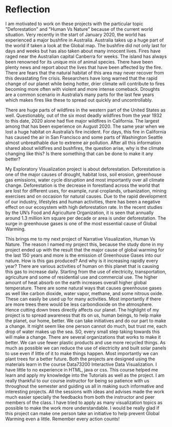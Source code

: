# Reflection 

I am motivated to work on these projects with the particular topic "Deforestation" and "Human Vs Nature" because of the current world situation. Very recently in the start of January 2020, the world has experienced a major bushfire in Australia. Australia takes up a huge part of the world if taken a look at the Global map. The bushfire did not only last for days and weeks but has also taken about many innocent lives. Fires have raged near the Australian capital Canberra for weeks. The island has always been renowned for its unique mix of animal species. There have been plenty news and report about the lives that have been affected by the fire. There are fears that the natural habitat of this area may never recover from this devastating fire crisis. Researchers have long warned that the rapid change of our planet while being hotter, drier climate will contribute to fires becoming more often with violent and more intense comeback. Droughts are a common scenario in Australia’s many parts for the last few years which makes fires like these to spread out quickly and uncontrollably. 

There are huge parts of wildfires in the western part of the United States as well. Questionably, out of the six most deadly wildfires from the year 1932 to this date, 2020 alone had five major wildfires in California. The largest among that has been experience on August 2020. The same year when we lost a huge habitat on Australia’s fire incident. For days, this fire in California has caused the air in San Francisco and some parts of Washington Seattle almost unbreathable due to extreme air pollution. After all this information shared about wildfires and bushfires, the question arise, why is the climate changing like this? Is there something that can be done to make it any better? 

My Exploratory Visualization project is about deforestation. Deforestation is one of the major causes of drought, habitat loss, soil erosion, greenhouse gas emissions, water cycle disruption and most importantly over all climate change. Deforestation is the decrease in forestland across the world that are lost for different uses, for example, rural croplands, urbanization, mining exercises and on occasion for natural causes. Due to the rapid development of our industry, lifestyles and human activities, there has been a negative effect on our ecosystem with high deforestation rate. In the recent studies by the UN’s Food and Agriculture Organization, it is seen that annually around 1.3 million km square per decade or area is under deforestation. The surge in greenhouse gases is one of the most essential cause of Global Warming. 

This brings me to my next project of Narrative Visualization, Human Vs Nature. The reason I named my project this, because the study done in my project ended up with the result that the major cause of global warming for the last 150 years and more is the emission of Greenhouse Gases into our nature. How is this gas produced? And why is it increasing rapidly every year? There are various activities of human on this planet that is causing this gas to increase daily. Starting from the use of electricity, transportation, agriculture and some of residential use and commercial use. The higher amount of heat absorb on the earth increases overall higher global temperature. There are some natural ways that causes greenhouse gases as well like carbon dioxide, water vapor, methane, and some nitrous oxide. These can easily be used up for many activities. Most importantly if there are more trees there would be less carbondioxide on the atmosphere. Hence cutting down trees directly affects our planet. The highlight of my project is to spread awareness that its on us, human beings, to help make the planet, our home, better. We can take initiatives and do our part to make a change. It might seem like one person cannot do much, but trust me, each drop of water makes up the sea. SO, every small step taking towards this will make a change. There are several organizations that works to make it better. We can use fewer plastic products and use more recycled things. As much as possible we can reduce the use of electricity and built solar panels to use even if little of it to make things happen. Most importantly we can plant trees for a better future. 
Both the projects are designed using the materials learn in the course Data73200 Interactive Data Visualization. I have little to no experience in HTML, java or css. This course helped me learn and apply my knowledge into the Tutorials as well as the project. I am really thankful to our course instructor for being so patience with us throughout the semester and guiding us all in making such informative and interesting projects. All the sessions with ideas and advises made the work much easier specially the feedbacks from both the instructor and peer members of the class. I have tried to apply as many visualization topics as possible to make the work more understandable. I would be really glad if this project can make one person take an initiative to help prevent Global Warming even a little. Remember every action counts!

